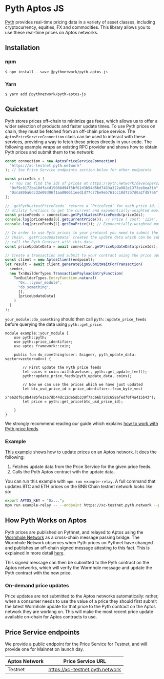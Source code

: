 # Pyth Aptos JS

[Pyth](https://pyth.network/) provides real-time pricing data in a variety of asset classes, including cryptocurrency, equities, FX and commodities. This library allows you to use these real-time prices on Aptos networks.

## Installation

### npm

```
$ npm install --save @pythnetwork/pyth-aptos-js
```

### Yarn

```
$ yarn add @pythnetwork/pyth-aptos-js
```

## Quickstart

Pyth stores prices off-chain to minimize gas fees, which allows us to offer a wider selection of products and faster update times.
To use Pyth prices on chain,
they must be fetched from an off-chain price service. The `AptosPriceServiceConnection` class can be used to interact with these services,
providing a way to fetch these prices directly in your code. The following example wraps an existing RPC provider and shows how to obtain
Pyth prices and submit them to the network:

```typescript
const connection = new AptosPriceServiceConnection(
  "https://xc-testnet.pyth.network"
); // See Price Service endpoints section below for other endpoints

const priceIds = [
  // You can find the ids of prices at https://pyth.network/developers/price-feed-ids/#pyth-cross-chain-testnet
  "0xf9c0172ba10dfa4d19088d94f5bf61d3b54d5bd7483a322a982e1373ee8ea31b", // BTC/USD price id in testnet
  "0xca80ba6dc32e08d06f1aa886011eed1d77c77be9eb761cc10d72b7d0a2fd57a6", // ETH/USD price id in testnet
];

// `getPythLatestPriceFeeds` returns a `PriceFeed` for each price id. It contains all information about a price and has
// utility functions to get the current and exponentially-weighted moving average price, and other functionality.
const priceFeeds = connection.getPythLatestPriceFeeds(priceIds);
console.log(priceFeeds[0].getCurrentPrice()); // Price { conf: '1234', expo: -8, price: '12345678' }
console.log(priceFeeds[1].getEmaPrice()); // Exponentially-weighted moving average price

// In order to use Pyth prices in your protocol you need to submit the price update data to Pyth contract in your target
// chain. `getPriceUpdateData` creates the update data which can be submitted to your contract. Then your contract should
// call the Pyth Contract with this data.
const priceUpdateData = await connection.getPriceUpdateData(priceIds);

// Create a transaction and submit to your contract using the price update data
const client = new AptosClient(endpoint);
let result = await client.generateSignSubmitWaitForTransaction(
  sender,
  new TxnBuilderTypes.TransactionPayloadEntryFunction(
    TxnBuilderTypes.EntryFunction.natural(
      "0x..::your_module",
      "do_something",
      [],
      [priceUpdateData]
    )
  )
);
```

`your_module::do_something` should then call `pyth::update_price_feeds` before querying the data using `pyth::get_price`:

```move
module example::your_module {
    use pyth::pyth;
    use pyth::price_identifier;
    use aptos_framework::coin;

    public fun do_something(user: &signer, pyth_update_data: vector<vector<u8>>) {

        // First update the Pyth price feeds
        let coins = coin::withdraw(user, pyth::get_update_fee());
        pyth::update_price_feeds(pyth_update_data, coins);

        // Now we can use the prices which we have just updated
        let btc_usd_price_id = price_identifier::from_byte_vec(
            x"e62df6c8b4a85fe1a67db44dc12de5db330f7ac66b72dc658afedf0f4a415b43");
        let price = pyth::get_price(btc_usd_price_id);

    }
}
```

We strongly recommend reading our guide which explains [how to work with Pyth price feeds](https://docs.pyth.network/consume-data/best-practices).

### Example

[This example](./src/examples/AptosRelay.ts) shows how to update prices on an Aptos network. It does the following:

1. Fetches update data from the Price Service for the given price feeds.
2. Calls the Pyth Aptos contract with the update data.

You can run this example with `npm run example-relay`. A full command that updates BTC and ETH prices on the BNB Chain testnet network looks like so:

```bash
export APTOS_KEY = "0x...";
npm run example-relay -- --endpoint https://xc-testnet.pyth.network --price-ids 0xf9c0172ba10dfa4d19088d94f5bf61d3b54d5bd7483a322a982e1373ee8ea31b 0xca80ba6dc32e08d06f1aa886011eed1d77c77be9eb761cc10d72b7d0a2fd57a6 --full-node https://fullnode.testnet.aptoslabs.com/v1 --pyth-contract 0xaa706d631cde8c634fe1876b0c93e4dec69d0c6ccac30a734e9e257042e81541
```

## How Pyth Works on Aptos

Pyth prices are published on Pythnet, and relayed to Aptos using the [Wormhole Network](https://wormholenetwork.com/) as a cross-chain message passing bridge. The Wormhole Network observes when Pyth prices on Pythnet have changed and publishes an off-chain signed message attesting to this fact. This is explained in more detail [here](https://docs.wormholenetwork.com/wormhole/).

This signed message can then be submitted to the Pyth contract on the Aptos networks, which will verify the Wormhole message and update the Pyth contract with the new price.

### On-demand price updates

Price updates are not submitted to the Aptos networks automatically: rather, when a consumer needs to use the value of a price they should first submit the latest Wormhole update for that price to the Pyth contract on the Aptos network they are working on. This will make the most recent price update available on-chain for Aptos contracts to use.

## Price Service endpoints

We provide a public endpoint for the Price Service for Testnet, and will provide one for Mainnet on launch day.

| Aptos Network | Price Service URL               |
| ------------- | ------------------------------- |
| Testnet       | https://xc-testnet.pyth.network |

